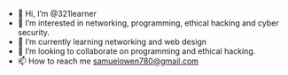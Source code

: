 - 👋 Hi, I’m @321learner
- 👀 I’m interested in networking, programming, ethical hacking and cyber security.
- 🌱 I’m currently learning networking and web design
- 💞️ I’m looking to collaborate on programming and ethical hacking.
- 📫 How to reach me samuelowen780@gmail.com

<!---
321learner/321learner is a ✨ special ✨ repository because its `README.md` (this file) appears on your GitHub profile.
You can click the Preview link to take a look at your changes.
--->
